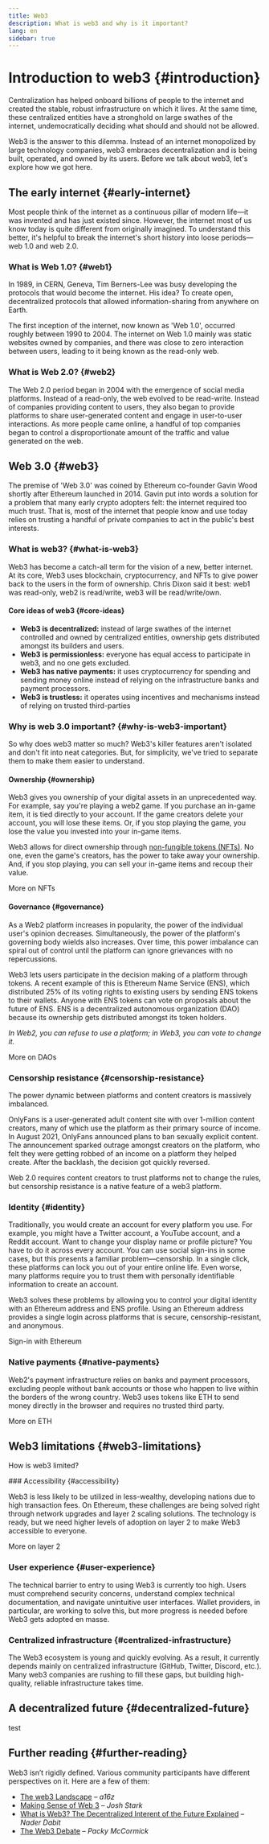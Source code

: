 ```yaml
---
title: Web3
description: What is web3 and why is it important?
lang: en
sidebar: true
---
```


# Introduction to web3 {#introduction}

Centralization has helped onboard billions of people to the internet and created the stable, robust infrastructure on which it lives. At the same time, these centralized entities have a stronghold on large swathes of the internet, undemocratically deciding what should and should not be allowed.

Web3 is the answer to this dilemma. Instead of an internet monopolized by large technology companies, web3 embraces decentralization and is being built, operated, and owned by its users.
Before we talk about web3, let's explore how we got here.

<Divider />

## The early internet {#early-internet}

Most people think of the internet as a continuous pillar of modern life—it was invented and has just existed since. However, the internet most of us know today is quite different from originally imagined. To understand this better, it's helpful to break the internet's short history into loose periods—web 1.0 and web 2.0.

### What is Web 1.0? {#web1}

In 1989, in CERN, Geneva, Tim Berners-Lee was busy developing the protocols that would become the internet. His idea? To create open, decentralized protocols that allowed information-sharing from anywhere on Earth.

The first inception of the internet, now known as 'Web 1.0', occurred roughly between 1990 to 2004. The internet on Web 1.0 mainly was static websites owned by companies, and there was close to zero interaction between users, leading to it being known as the read-only web.

### What is Web 2.0? {#web2}

The Web 2.0 period began in 2004 with the emergence of social media platforms. Instead of a read-only, the web evolved to be read-write. Instead of companies providing content to users, they also began to provide platforms to share user-generated content and engage in user-to-user interactions.
As more people came online, a handful of top companies began to control a disproportionate amount of the traffic and value generated on the web.

<Divider />

## Web 3.0 {#web3}

The premise of 'Web 3.0' was coined by Ethereum co-founder Gavin Wood shortly after Ethereum launched in 2014. Gavin put into words a solution for a problem that many early crypto adopters felt: the internet required too much trust. That is, most of the internet that people know and use today relies on trusting a handful of private companies to act in the public's best interests.

### What is web3? {#what-is-web3}

Web3 has become a catch-all term for the vision of a new, better internet. At its core, Web3 uses blockchain, cryptocurrency, and NFTs to give power back to the users in the form of ownership. Chris Dixon said it best: web1 was read-only, web2 is read/write, web3 will be read/write/own.

#### Core ideas of web3 {#core-ideas}

- **Web3 is decentralized:** instead of large swathes of the internet controlled and owned by centralized entities, ownership gets distributed amongst its builders and users.
- **Web3 is permissionless:** everyone has equal access to participate in web3, and no one gets excluded.
- **Web3 has native payments:** it uses cryptocurrency for spending and sending money online instead of relying on the infrastructure banks and payment processors.
- **Web3 is trustless:** it operates using incentives and mechanisms instead of relying on trusted third-parties

### Why is web 3.0 important? {#why-is-web3-important}

So why does web3 matter so much? Web3's killer features aren't isolated and don't fit into neat categories. But, for simplicity, we've tried to separate them to make them easier to understand.

#### Ownership {#ownership}

Web3 gives you ownership of your digital assets in an unprecedented way. For example, say you're playing a web2 game. If you purchase an in-game item, it is tied directly to your account. If the game creators delete your account, you will lose these items. Or, if you stop playing the game, you lose the value you invested into your in-game items.

Web3 allows for direct ownership through [non-fungible tokens (NFTs)](/nft/). No one, even the game's creators, has the power to take away your ownership. And, if you stop playing, you can sell your in-game items and recoup their value.

<ButtonLink to="/nft/">
  More on NFTs
</ButtonLink>

#### Governance {#governance}

As a Web2 platform increases in popularity, the power of the individual user's opinion decreases. Simultaneously, the power of the platform's governing body wields also increases. Over time, this power imbalance can spiral out of control until the platform can ignore grievances with no repercussions.

Web3 lets users participate in the decision making of a platform through tokens. A recent example of this is Ethereum Name Service (ENS), which distributed 25% of its voting rights to existing users by sending ENS tokens to their wallets. Anyone with ENS tokens can vote on proposals about the future of ENS. ENS is a decentralized autonomous organization (DAO) because its ownership gets distributed amongst its token holders.

_In Web2, you can refuse to use a platform; in Web3, you can vote to change it._

<ButtonLink to="/nft/">
  More on DAOs
</ButtonLink>

### Censorship resistance {#censorship-resistance}

The power dynamic between platforms and content creators is massively imbalanced.

OnlyFans is a user-generated adult content site with over 1-million content creators, many of which use the platform as their primary source of income. In August 2021, OnlyFans announced plans to ban sexually explicit content. The announcement sparked outrage amongst creators on the platform, who felt they were getting robbed of an income on a platform they helped create. After the backlash, the decision got quickly reversed.

Web 2.0 requires content creators to trust platforms not to change the rules, but censorship resistance is a native feature of a web3 platform.

### Identity {#identity}

Traditionally, you would create an account for every platform you use. For example, you might have a Twitter account, a YouTube account, and a Reddit account. Want to change your display name or profile picture? You have to do it across every account. You can use social sign-ins in some cases, but this presents a familiar problem—censorship. In a single click, these platforms can lock you out of your entire online life. Even worse, many platforms require you to trust them with personally identifiable information to create an account.

Web3 solves these problems by allowing you to control your digital identity with an Ethereum address and ENS profile. Using an Ethereum address provides a single login across platforms that is secure, censorship-resistant, and anonymous.

<ButtonLink to="https://login.xyz/">
  Sign-in with Ethereum
</ButtonLink>

### Native payments {#native-payments}

Web2's payment infrastructure relies on banks and payment processors, excluding people without bank accounts or those who happen to live within the borders of the wrong country.
Web3 uses tokens like ETH to send money directly in the browser and requires no trusted third party.

<ButtonLink to="/eth/">
  More on ETH
</ButtonLink>

## Web3 limitations {#web3-limitations}

How is web3 limited?

### Accessibility {#accessibility}

Web3 is less likely to be utilized in less-wealthy, developing nations due to high transaction fees. On Ethereum, these challenges are being solved right through network upgrades and layer 2 scaling solutions. The technology is ready, but we need higher levels of adoption on layer 2 to make Web3 accessible to everyone.

<ButtonLink to="/layer-2/">
  More on layer 2
</ButtonLink>

### User experience {#user-experience}

The technical barrier to entry to using Web3 is currently too high. Users must comprehend security concerns, understand complex technical documentation, and navigate unintuitive user interfaces. Wallet providers, in particular, are working to solve this, but more progress is needed before Web3 gets adopted en masse.

### Centralized infrastructure {#centralized-infrastructure}

The Web3 ecosystem is young and quickly evolving. As a result, it currently depends mainly on centralized infrastructure (GitHub, Twitter, Discord, etc.). Many web3 companies are rushing to fill these gaps, but building high-quality, reliable infrastructure takes time.

## A decentralized future {#decentralized-future}

test

## Further reading {#further-reading}

Web3 isn’t rigidly defined. Various community participants have different perspectives on it. Here are a few of them:

- [The web3 Landscape](https://a16z.com/wp-content/uploads/2021/10/The-web3-Readlng-List.pdf) – _a16z_
- [Making Sense of Web 3](https://medium.com/l4-media/making-sense-of-web-3-c1a9e74dcae) – _Josh Stark_
- [What is Web3? The Decentralized Interent of the Future Explained](https://www.freecodecamp.org/news/what-is-web3/) – _Nader Dabit_
- [The Web3 Debate](https://www.notboring.co/p/the-web3-debate?s=r) – _Packy McCormick_

